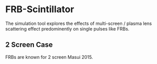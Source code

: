 # FRB-Scintillator
The simulation tool explores the effects of multi-screen / plasma lens scattering effect predominently on single pulses like FRBs.

## 2 Screen Case
FRBs are known for 2 screen Masui 2015. 